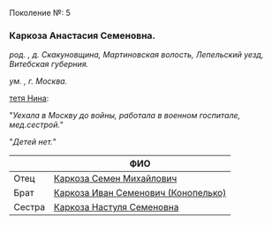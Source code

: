 Поколение №: 5

### Каркоза Анастасия Семеновна.

_род. , д. Скакуновщина, Мартиновская волость, Лепельский уезд, Витебская губерния._

_ум. , г. Москва._

[тетя Нина](/ancestors/7-Шаппо-Нина-Николаевна):

"_Уехала в Москву до войны, работала в военном госпитале, мед.сестрой._"

"_Детей нет._" 

|        | ФИО                                                                        |
|--------|----------------------------------------------------------------------------|
| Отец   | [Каркоза Семен Михайлович](/ancestors/4-Каркоза-Семен-Михайлович)          |
| Брат   | [Каркоза Иван Семенович (Конопелько)](/ancestors/5-Каркоза-Иван-Семенович) |
| Сестра | [Каркоза Настуля Семеновна](/ancestors/5-Каркоза-Настуля-Семеновна)        |
 
